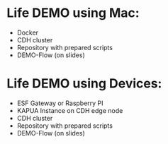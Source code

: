 # Life DEMO using Mac:
- Docker
- CDH cluster
- Repository with prepared scripts
- DEMO-Flow (on slides)


# Life DEMO using Devices:
- ESF Gateway or Raspberry PI
- KAPUA Instance on CDH edge node
- CDH cluster
- Repository with prepared scripts
- DEMO-Flow (on slides)

